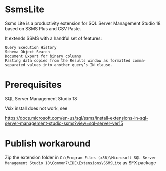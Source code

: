 # SsmsLite

Ssms Lite is a productivity extension for SQL Server Management Studio 18 based on SSMS Plus and CSV Paste.

It extends SSMS with a handful set of features:

    Query Execution History
    Schema Object Search
    Document Export for binary columns
    Pasting data copied from the Results window as formatted comma-separated values into another query’s IN clause.


# Prerequisites

SQL Server Management Studio 18

Vsix install does not work, see

https://docs.microsoft.com/en-us/sql/ssms/install-extensions-in-sql-server-management-studio-ssms?view=sql-server-ver15

# Publish workaround
Zip the extension folder in `C:\Program Files (x86)\Microsoft SQL Server Management Studio 18\Common7\IDE\Extensions\SSMSLite` as SFX package
